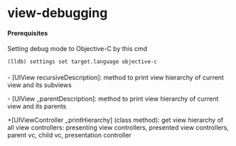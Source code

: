 # view-debugging

#### Prerequisites
Setting debug mode to Objective-C by this cmd
```
(lldb) settings set target.language objective-c
```

#### 
\- \[UIView recursiveDescription]: method to print view hierarchy of current view and its subviews

\- \[UIView \_parentDescription]: method to print view hierarchy of current view and its parents

+\[UIViewController \_printHierarchy] (class method):  get view hierarchy of all view controllers: presenting view controllers, presented view controllers, parent vc, child vc, presentation controller
